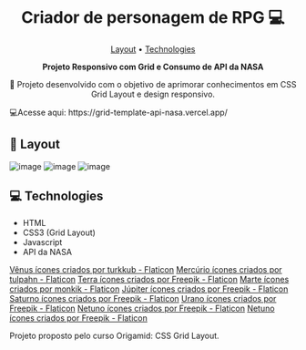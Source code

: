 
<h1 align="center" style="font-weight: bold;">Criador de personagem de RPG 💻</h1>

<p align="center">
 <a href="#layout">Layout</a> •
 <a href="#tech">Technologies</a>  
</p>

<p align="center">
    <b>Projeto Responsivo com Grid e Consumo de API da NASA</b>
<p align="center">💫 Projeto desenvolvido com o objetivo de aprimorar conhecimentos em CSS Grid Layout e design responsivo.</p>
</p>

<p>💻Acesse aqui: https://grid-template-api-nasa.vercel.app/</p>

<h2 id="layout">🎨 Layout</h2>

<p align="center">

   ![image](https://github.com/user-attachments/assets/97ffa528-f881-424a-97db-6617690a1ac6)
   ![image](https://github.com/user-attachments/assets/888f9436-c7ce-49d3-a67d-07589a768d20)
   ![image](https://github.com/user-attachments/assets/f1408caf-f416-4ac4-8c58-080a9c725418)
</p>

<h2 id="technologies">💻 Technologies</h2>
<ul>
 <li>HTML</li>
 <li>CSS3 (Grid Layout)</li>
 <li>Javascript</li>
 <li>API da NASA</li>
</ul>



<a href="https://www.flaticon.com/br/icones-gratis/venus" title="vênus ícones">Vênus ícones criados por turkkub - Flaticon</a>
<a href="https://www.flaticon.com/br/icones-gratis/mercurio" title="mercúrio ícones">Mercúrio ícones criados por tulpahn - Flaticon</a>
<a href="https://www.flaticon.com/br/icones-gratis/terra" title="terra ícones">Terra ícones criados por Freepik - Flaticon</a>
<a href="https://www.flaticon.com/br/icones-gratis/marte" title="marte ícones">Marte ícones criados por monkik - Flaticon</a>
<a href="https://www.flaticon.com/br/icones-gratis/jupiter" title="júpiter ícones">Júpiter ícones criados por Freepik - Flaticon</a>
<a href="https://www.flaticon.com/br/icones-gratis/saturno" title="saturno ícones">Saturno ícones criados por Freepik - Flaticon</a>
<a href="https://www.flaticon.com/br/icones-gratis/urano" title="urano ícones">Urano ícones criados por Freepik - Flaticon</a>
<a href="https://www.flaticon.com/br/icones-gratis/netuno" title="netuno ícones">Netuno ícones criados por Freepik - Flaticon</a>
<a href="https://www.flaticon.com/br/icones-gratis/netuno" title="netuno ícones">Netuno ícones criados por Freepik - Flaticon</a>



<p>Projeto proposto pelo curso Origamid: CSS Grid Layout.</p>


